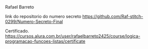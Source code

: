Rafael Barreto

link do repositorio do numero secreto
https://github.com/Raf-stitch-0299/Numero-Secreto-Final

Certificado.
https://cursos.alura.com.br/user/rafaelbarreto2425/course/logica-programacao-funcoes-listas/certificate
